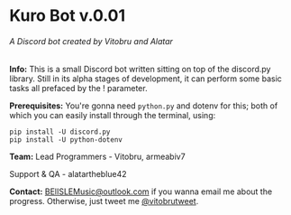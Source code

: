 # Kuro Bot v.0.01
###### A Discord bot created by Vitobru and Alatar

**Info:** This is a small Discord bot written sitting on top of the discord.py library. Still in its alpha stages of development, it can perform some basic tasks all prefaced by the ! parameter.

**Prerequisites:** You're gonna need `python.py` and dotenv for this; both of which you can easily install through the terminal, using:
```
pip install -U discord.py
pip install -U python-dotenv
```

**Team:**
Lead Programmers - Vitobru, armeabiv7

Support & QA - alatartheblue42

**Contact:** [BElISLEMusic@outlook.com](BElISLEMusic@outlook.com) if you wanna email me about the progress. Otherwise, just tweet me [@vitobrutweet](https://twitter.com/vitobrutweet/).
